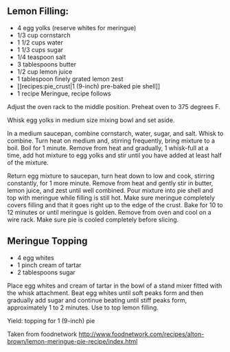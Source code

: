 ## Lemon Filling:

* 4 egg yolks (reserve whites for meringue)
* 1/3 cup cornstarch
* 1 1/2 cups water
* 1 1/3 cups sugar
* 1/4 teaspoon salt
* 3 tablespoons butter
* 1/2 cup lemon juice
* 1 tablespoon finely grated lemon zest
* [[recipes:pie_crust|1 (9-inch) pre-baked pie shell]]
* 1 recipe Meringue, recipe follows


Adjust the oven rack to the middle position. Preheat oven to 375 degrees F.

Whisk egg yolks in medium size mixing bowl and set aside.

In a medium saucepan, combine cornstarch, water, sugar, and salt. Whisk to combine. Turn heat on medium and, stirring frequently, bring mixture to a boil. Boil for 1 minute. Remove from heat and gradually, 1 whisk-full at a time, add hot mixture to egg yolks and stir until you have added at least half of the mixture.

Return egg mixture to saucepan, turn heat down to low and cook, stirring constantly, for 1 more minute. Remove from heat and gently stir in butter, lemon juice, and zest until well combined. Pour mixture into pie shell and top with meringue while filling is still hot. Make sure meringue completely covers filling and that it goes right up to the edge of the crust. Bake for 10 to 12 minutes or until meringue is golden. Remove from oven and cool on a wire rack. Make sure pie is cooled completely before slicing.

## Meringue Topping 

* 4 egg whites
* 1 pinch cream of tartar
* 2 tablespoons sugar

Place egg whites and cream of tartar in the bowl of a stand mixer fitted with the whisk attachment. Beat egg whites until soft peaks form and then gradually add sugar and continue beating until stiff peaks form, approximately 1 to 2 minutes. Use to top lemon filling.

Yield: topping for 1 (9-inch) pie


Taken from foodnetwork http://www.foodnetwork.com/recipes/alton-brown/lemon-meringue-pie-recipe/index.html
